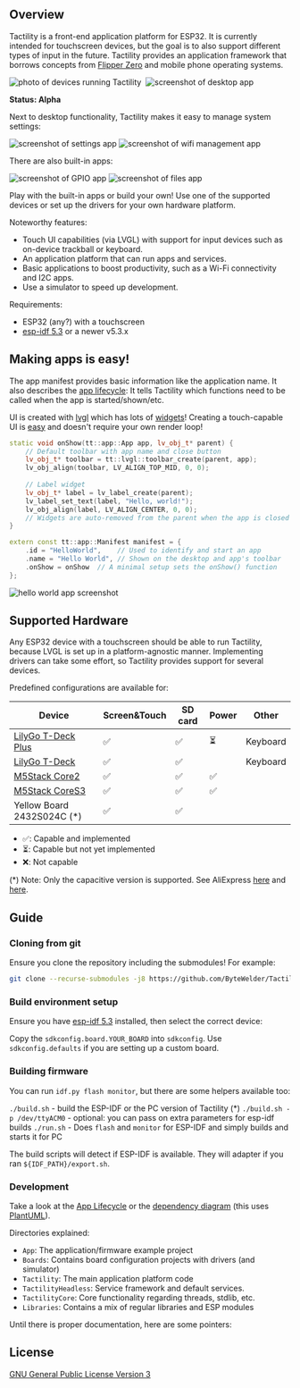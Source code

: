## Overview

Tactility is a front-end application platform for ESP32.
It is currently intended for touchscreen devices, but the goal is to also support different types of input in the future.
Tactility provides an application framework that borrows concepts from [Flipper Zero](https://github.com/flipperdevices/flipperzero-firmware/) and mobile phone operating systems.

![photo of devices running Tactility](Documentation/pics/tactility-devices.webp)&nbsp;&nbsp;![screenshot of desktop app](Documentation/pics/screenshot-Desktop.png)

**Status: Alpha**

Next to desktop functionality, Tactility makes it easy to manage system settings:

![screenshot of settings app](Documentation/pics/screenshot-Settings.png) ![screenshot of wifi management app](Documentation/pics/screenshot-WifiManage.png)

There are also built-in apps:

![screenshot of GPIO app](Documentation/pics/screenshot-Gpio.png) ![screenshot of files app](Documentation/pics/screenshot-Files.png)

Play with the built-in apps or build your own! Use one of the supported devices or set up the drivers for your own hardware platform.

Noteworthy features:
- Touch UI capabilities (via LVGL) with support for input devices such as on-device trackball or keyboard.
- An application platform that can run apps and services.
- Basic applications to boost productivity, such as a Wi-Fi connectivity and I2C apps.
- Use a simulator to speed up development.

Requirements:
- ESP32 (any?) with a touchscreen
- [esp-idf 5.3](https://docs.espressif.com/projects/esp-idf/en/release-v5.3/esp32/get-started/index.html) or a newer v5.3.x

## Making apps is easy!

The app manifest provides basic information like the application name.
It also describes the [app lifecycle](Documentation/app-lifecycle.md):
It tells Tactility which functions need to be called when the app is started/shown/etc.

UI is created with [lvgl](https://github.com/lvgl/lvgl) which has lots of [widgets](https://docs.lvgl.io/9.0/widgets/index.html)!
Creating a touch-capable UI is [easy](https://docs.lvgl.io/9.0/get-started/quick-overview.html) and doesn't require your own render loop!

```C++
static void onShow(tt::app::App app, lv_obj_t* parent) {
    // Default toolbar with app name and close button
    lv_obj_t* toolbar = tt::lvgl::toolbar_create(parent, app);
    lv_obj_align(toolbar, LV_ALIGN_TOP_MID, 0, 0);
    
    // Label widget
    lv_obj_t* label = lv_label_create(parent);
    lv_label_set_text(label, "Hello, world!");
    lv_obj_align(label, LV_ALIGN_CENTER, 0, 0);
    // Widgets are auto-removed from the parent when the app is closed
}

extern const tt::app::Manifest manifest = {
    .id = "HelloWorld",    // Used to identify and start an app
    .name = "Hello World", // Shown on the desktop and app's toolbar
    .onShow = onShow  // A minimal setup sets the onShow() function
};
```

![hello world app screenshot](Documentation/pics/screenshot-HelloWorld.png)

## Supported Hardware

Any ESP32 device with a touchscreen should be able to run Tactility,
because LVGL is set up in a platform-agnostic manner.
Implementing drivers can take some effort, so Tactility provides support for several devices.

Predefined configurations are available for:

| Device                          | Screen&Touch | SD card | Power | Other    |
|---------------------------------|--------------|---------|-------|----------|
| [LilyGo T-Deck Plus][tdeckplus] | ✅            | ✅       | ⏳ | Keyboard | 
| [LilyGo T-Deck][tdeck]          | ✅            | ✅       |   | Keyboard | 
| [M5Stack Core2][m5stack]        | ✅            | ✅       | ✅ |          |
| [M5Stack CoreS3][m5stack]       | ✅            | ✅       | ✅ |          |
| Yellow Board 2432S024C (\*)     | ✅            | ✅       |   |          |

- ✅: Capable and implemented
- ⏳: Capable but not yet implemented
- ❌: Not capable

(*) Note: Only the capacitive version is supported. See AliExpress [here][2432s024c_1] and [here][2432s024c_2].

[tdeck]: https://www.lilygo.cc/products/t-deck
[tdeckplus]: https://lilygo.cc/products/t-deck-plus
[2432s024c_1]: https://www.aliexpress.com/item/1005005902429049.html
[2432s024c_2]: https://www.aliexpress.com/item/1005005865107357.html
[m5stack]: https://m5stack.com/

## Guide

### Cloning from git

Ensure you clone the repository including the submodules! For example:

```bash
git clone --recurse-submodules -j8 https://github.com/ByteWelder/Tactility.git
```

### Build environment setup

Ensure you have [esp-idf 5.3](https://docs.espressif.com/projects/esp-idf/en/release-v5.3/esp32/get-started/index.html) installed, then select the correct device:

Copy the `sdkconfig.board.YOUR_BOARD` into `sdkconfig`. Use `sdkconfig.defaults` if you are setting up a custom board.

### Building firmware

You can run `idf.py flash monitor`, but there are some helpers available too:

`./build.sh` - build the ESP-IDF or the PC version of Tactility (*)
`./build.sh -p /dev/ttyACM0` - optional: you can pass on extra parameters for esp-idf builds
`./run.sh` - Does `flash` and `monitor` for ESP-IDF and simply builds and starts it for PC

The build scripts will detect if ESP-IDF is available. They will adapter if you ran `${IDF_PATH}/export.sh`.

### Development

Take a look at the [App Lifecycle](Documentation/app-lifecycle.md) or the [dependency diagram](Documentation/project-structure.puml) (this uses [PlantUML](https://plantuml.com)).

Directories explained:

- `App`: The application/firmware example project
- `Boards`: Contains board configuration projects with drivers (and simulator)
- `Tactility`: The main application platform code
- `TactilityHeadless`: Service framework and default services.
- `TactilityCore`: Core functionality regarding threads, stdlib, etc.
- `Libraries`: Contains a mix of regular libraries and ESP modules

Until there is proper documentation, here are some pointers:

## License

[GNU General Public License Version 3](LICENSE.md)


